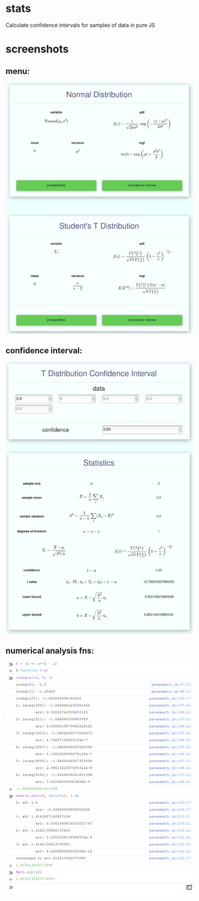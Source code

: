 # stats
Calculate confidence intervals for samples of data in pure JS

# screenshots

## menu:
![main menu](screen1.png)

## confidence interval:
![t dist interval](screen2.png)

## numerical analysis fns:
![numeric integral and newtons method](screen3.png)
